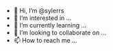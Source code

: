 - 👋 Hi, I’m @sylerrs
- 👀 I’m interested in ...
- 🌱 I’m currently learning ...
- 💞️ I’m looking to collaborate on ...
- 📫 How to reach me ...

<!---
sylerrs/sylerrs is a ✨ special ✨ repository because its `README.md` (this file) appears on your GitHub profile.
You can click the Preview link to take a look at your changes.
--->
